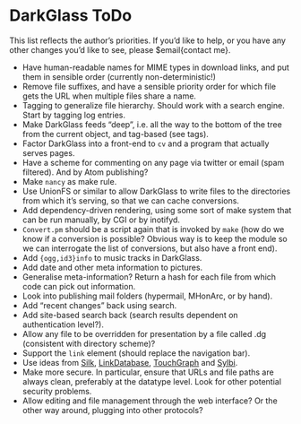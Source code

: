# DarkGlass ToDo

This list reflects the author’s priorities. If you’d like to help, or you have any other changes you’d like to see, please $email{contact me}.

   * Have human-readable names for MIME types in download links, and put them in sensible order (currently non-deterministic!)
   * Remove file suffixes, and have a sensible priority order for which file gets the URL when multiple files share a name.
   * Tagging to generalize file hierarchy. Should work with a search engine. Start by tagging log entries.
   * Make DarkGlass feeds “deep”, i.e. all the way to the bottom of the tree from the current object, and tag-based (see tags).
   * Factor DarkGlass into a front-end to `cv` and a program that actually serves pages.
   * Have a scheme for commenting on any page via twitter or email (spam filtered). And by Atom publishing?
   * Make `nancy` as make rule.
   * Use UnionFS or similar to allow DarkGlass to write files to the directories from which it’s serving, so that we can cache conversions.
   * Add dependency-driven rendering, using some sort of make system that can be run manually, by CGI or by inotifyd.
   * `Convert.pm` should be a script again that is invoked by `make` (how do we know if a conversion is possible? Obvious way is to keep the module so we can interrogate the list of conversions, but also have a front end).
   * Add `{ogg,id3}info` to music tracks in DarkGlass.
   * Add date and other meta information to pictures.
   * Generalise meta-information? Return a hash for each file from which code can pick out information.
   * Look into publishing mail folders (hypermail, MHonArc, or by hand).
   * Add “recent changes” back using search.
   * Add site-based search back (search results dependent on authentication level?).
   * Allow any file to be overridden for presentation by a file called <file>.dg (consistent with directory scheme)?
   * Support the `link` element (should replace the navigation bar).
   * Use ideas from [Silk](https://hypertext.sourceforge.net/silk/userGuide.shtml), [LinkDatabase](http://www.usemod.com/cgi-bin/mb.pl?LinkDatabase), [TouchGraph](http://www.usemod.com/cgi-bin/mb.pl?TouchGraphWikiBrowser) and [Sylbi](https://sourceforge.net/projects/sylbi/).
   * Make more secure. In particular, ensure that URLs and file paths are always clean, preferably at the datatype level. Look for other potential security problems.
   * Allow editing and file management through the web interface? Or the other way around, plugging into other protocols?